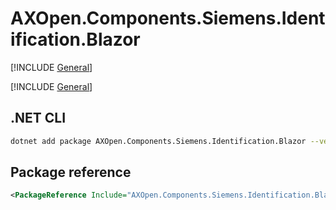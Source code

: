 # AXOpen.Components.Siemens.Identification.Blazor

[!INCLUDE [General](../../docs/README.md)]

[!INCLUDE [General](../../../../docfx/articles/notes/NUGET_PACAKGE_BLAZOR_GENERAL.md)]

## .NET CLI

~~~bash
dotnet add package AXOpen.Components.Siemens.Identification.Blazor --version {axopen-version}
~~~

## Package reference

~~~xml
<PackageReference Include="AXOpen.Components.Siemens.Identification.Blazor" Version="{axopen-version}" />
~~~
